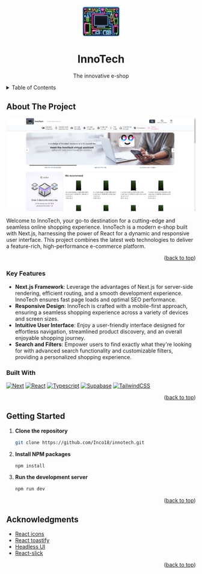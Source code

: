 <a name="readme-top"></a>

<!-- PROJECT LOGO -->
<br />
<div align="center">
  <a href="https://github.com/Inco18/innotech">
    <img src="public/logo.png" alt="Logo" width="100">
  </a>

  <h1 align="center">InnoTech</h1>

  <p align="center">
    The innovative e-shop
  </p>
</div>

<!-- TABLE OF CONTENTS -->
<details>
  <summary>Table of Contents</summary>
  <ol>
    <li>
      <a href="#about-the-project">About The Project</a>
      <ul>
        <li><a href="#key-features">Key features</a></li>
        <li><a href="#built-with">Built With</a></li>
      </ul>
    </li>
    <li>
      <a href="#getting-started">Getting Started</a>
    </li>
    <li><a href="#acknowledgments">Acknowledgments</a></li>
  </ol>
</details>

<!-- ABOUT THE PROJECT -->

## About The Project

[![Product Name Screen Shot][product-screenshot]](https://innotech-1.vercel.app/)

Welcome to InnoTech, your go-to destination for a cutting-edge and seamless online shopping experience. InnoTech is a modern e-shop built with Next.js, harnessing the power of React for a dynamic and responsive user interface. This project combines the latest web technologies to deliver a feature-rich, high-performance e-commerce platform.

<p align="right">(<a href="#readme-top">back to top</a>)</p>

### Key Features

- **Next.js Framework**: Leverage the advantages of Next.js for server-side rendering, efficient routing, and a smooth development experience. InnoTech ensures fast page loads and optimal SEO performance.
- **Responsive Design**: InnoTech is crafted with a mobile-first approach, ensuring a seamless shopping experience across a variety of devices and screen sizes.
- **Intuitive User Interface**: Enjoy a user-friendly interface designed for effortless navigation, streamlined product discovery, and an overall enjoyable shopping journey.
- **Search and Filters**: Empower users to find exactly what they're looking for with advanced search functionality and customizable filters, providing a personalized shopping experience.

### Built With

[![Next][Next.js]][Next-url]
[![React][React.js]][React-url]
[![Typescript][Typescript]][Typescript-url]
[![Supabase][Supabase]][Supabase-url]
[![TailwindCSS][Tailwind]][Tailwind-url]

<p align="right">(<a href="#readme-top">back to top</a>)</p>

<!-- GETTING STARTED -->

## Getting Started

1. <b>Clone the repository</b>
   ```sh
   git clone https://github.com/Inco18/innotech.git
   ```
2. <b>Install NPM packages</b>
   ```sh
   npm install
   ```
3. <b>Run the development server</b>
   ```sh
   npm run dev
   ```

<p align="right">(<a href="#readme-top">back to top</a>)</p>

## Acknowledgments

- [React icons](https://react-icons.github.io/react-icons/)
- [React toastify](https://fkhadra.github.io/react-toastify/introduction/)
- [Headless UI](https://headlessui.com/)
- [React-slick](https://react-slick.neostack.com/)

<p align="right">(<a href="#readme-top">back to top</a>)</p>

[product-screenshot]: public/screenshot.png
[Next.js]: https://img.shields.io/badge/next.js-000000?style=for-the-badge&logo=nextdotjs&logoColor=white
[Next-url]: https://nextjs.org/
[React.js]: https://img.shields.io/badge/React-20232A?style=for-the-badge&logo=react&logoColor=61DAFB
[React-url]: https://reactjs.org/
[Supabase]: https://shields.io/badge/supabase-black?logo=supabase&style=for-the-badge
[Supabase-url]: https://supabase.com/
[Tailwind]: https://img.shields.io/badge/tailwindcss-%2338B2AC.svg?style=for-the-badge&logo=tailwind-css&logoColor=white
[Tailwind-url]: https://tailwindcss.com/
[Typescript]: https://img.shields.io/badge/TypeScript-007ACC?style=for-the-badge&logo=typescript&logoColor=white
[Typescript-url]: https://www.typescriptlang.org/
